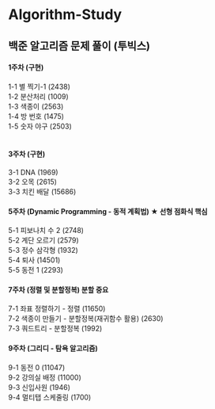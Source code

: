 # Algorithm-Study
## 백준 알고리즘 문제 풀이 (투빅스)

#### 1주차 (구현) <br>
1-1 별 찍기-1 (2438) <br>
1-2 분산처리 (1009) <br>
1-3 색종이 (2563) <br>
1-4 방 번호 (1475) <br>
1-5 숫자 야구 (2503) <br>
<br>
#### 3주차 (구현) <br>
3-1 DNA (1969) <br>
3-2 오목 (2615) <br>
3-3 치킨 배달 (15686) <br>

#### 5주차 (Dynamic Programming - 동적 계획법) ★ 선형 점화식 핵심 <br>
5-1 피보나치 수 2 (2748) <br>
5-2 계단 오르기 (2579) <br>
5-3 정수 삼각형 (1932) <br>
5-4 퇴사 (14501) <br>
5-5 동전 1 (2293) <br>

#### 7주차 (정렬 및 분할정복) 분할 중요 <br>
7-1 좌표 정렬하기 - 정렬 (11650) <br>
7-2 색종이 만들기 - 분할정복(재귀함수 활용) (2630) <br>
7-3 쿼드트리 - 분할정복 (1992) <br>

#### 9주차 (그리디 - 탐욕 알고리즘) <br>
9-1 동전 0 (11047) <br>
9-2 강의실 배정 (11000) <br>
9-3 신입사원 (1946) <br>
9-4 멀티탭 스케줄링 (1700) <br>
